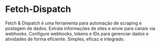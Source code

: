 # Fetch-Dispatch
Fetch &amp; Dispatch é uma ferramenta para automação de scraping e postagem de dados. Extraia informações de sites e envie para canais via webhooks. Configure webhooks, tokens e IDs para gerenciar dados e atividades de forma eficiente. Simples, eficaz e integrado.
